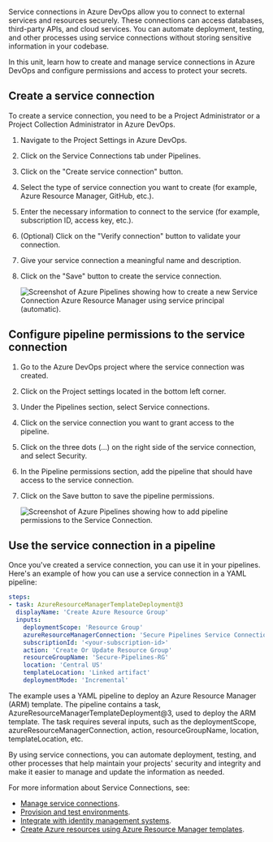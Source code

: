 Service connections in Azure DevOps allow you to connect to external services and resources securely. These connections can access databases, third-party APIs, and cloud services. You can automate deployment, testing, and other processes using service connections without storing sensitive information in your codebase.

In this unit, learn how to create and manage service connections in Azure DevOps and configure permissions and access to protect your secrets.

## Create a service connection

To create a service connection, you need to be a Project Administrator or a Project Collection Administrator in Azure DevOps.

1. Navigate to the Project Settings in Azure DevOps.
2. Click on the Service Connections tab under Pipelines.
3. Click on the "Create service connection" button.
4. Select the type of service connection you want to create (for example, Azure Resource Manager, GitHub, etc.).
5. Enter the necessary information to connect to the service (for example, subscription ID, access key, etc.).
6. (Optional) Click on the "Verify connection" button to validate your connection.
7. Give your service connection a meaningful name and description.
8. Click on the "Save" button to create the service connection.

    ![Screenshot of Azure Pipelines showing how to create a new Service Connection Azure Resource Manager using service principal (automatic).](../media/new-service-connection.png)

## Configure pipeline permissions to the service connection

1. Go to the Azure DevOps project where the service connection was created.
2. Click on the Project settings located in the bottom left corner.
3. Under the Pipelines section, select Service connections.
4. Click on the service connection you want to grant access to the pipeline.
5. Click on the three dots (...) on the right side of the service connection, and select Security.
6. In the Pipeline permissions section, add the pipeline that should have access to the service connection.
7. Click on the Save button to save the pipeline permissions.

    ![Screenshot of Azure Pipelines showing how to add pipeline permissions to the Service Connection.](../media/service-connection-pipeline-permission.png)

## Use the service connection in a pipeline

Once you've created a service connection, you can use it in your pipelines. Here's an example of how you can use a service connection in a YAML pipeline:

```YAML
steps:
- task: AzureResourceManagerTemplateDeployment@3
  displayName: 'Create Azure Resource Group'
  inputs:
    deploymentScope: 'Resource Group'
    azureResourceManagerConnection: 'Secure Pipelines Service Connection'
    subscriptionId: '<your-subscription-id>'
    action: 'Create Or Update Resource Group'
    resourceGroupName: 'Secure-Pipelines-RG'
    location: 'Central US'
    templateLocation: 'Linked artifact'
    deploymentMode: 'Incremental'
```

The example uses a YAML pipeline to deploy an Azure Resource Manager (ARM) template. The pipeline contains a task, AzureResourceManagerTemplateDeployment@3, used to deploy the ARM template. The task requires several inputs, such as the deploymentScope, azureResourceManagerConnection, action, resourceGroupName, location, templateLocation, etc.

By using service connections, you can automate deployment, testing, and other processes that help maintain your projects' security and integrity and make it easier to manage and update the information as needed.

For more information about Service Connections, see:

- [Manage service connections](/azure/devops/pipelines/library/service-endpoints/).
- [Provision and test environments](/training/modules/configure-provision-environments/).
- [Integrate with identity management systems](/training/modules/integrate-identity-management-systems/).
- [Create Azure resources using Azure Resource Manager templates](/training/modules/create-azure-resources-using-azure-resource-manager-templates/).
